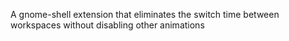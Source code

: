 A gnome-shell extension that eliminates the switch time between workspaces without disabling other animations
